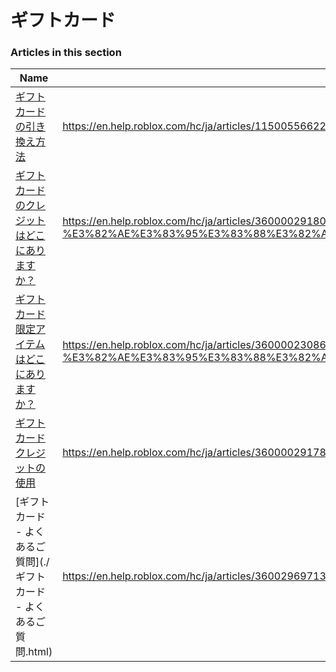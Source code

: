 # ギフトカード  
### Articles in this section
Name|URL
-|-
[ギフトカードの引き換え方法](./ギフトカードの引き換え方法.html) |https://en.help.roblox.com/hc/ja/articles/115005566223-%E3%82%AE%E3%83%95%E3%83%88%E3%82%AB%E3%83%BC%E3%83%89%E3%81%AE%E5%BC%95%E3%81%8D%E6%8F%9B%E3%81%88%E6%96%B9%E6%B3%95
[ギフトカードのクレジットはどこにありますか？](./ギフトカードのクレジットはどこにありますか？.html) |https://en.help.roblox.com/hc/ja/articles/360000291806-%E3%82%AE%E3%83%95%E3%83%88%E3%82%AB%E3%83%BC%E3%83%89%E3%81%AE%E3%82%AF%E3%83%AC%E3%82%B8%E3%83%83%E3%83%88%E3%81%AF%E3%81%A9%E3%81%93%E3%81%AB%E3%81%82%E3%82%8A%E3%81%BE%E3%81%99%E3%81%8B
[ギフトカード限定アイテムはどこにありますか？](./ギフトカード限定アイテムはどこにありますか？.html) |https://en.help.roblox.com/hc/ja/articles/360000230863-%E3%82%AE%E3%83%95%E3%83%88%E3%82%AB%E3%83%BC%E3%83%89%E9%99%90%E5%AE%9A%E3%82%A2%E3%82%A4%E3%83%86%E3%83%A0%E3%81%AF%E3%81%A9%E3%81%93%E3%81%AB%E3%81%82%E3%82%8A%E3%81%BE%E3%81%99%E3%81%8B
[ギフトカードクレジットの使用](./ギフトカードクレジットの使用.html) |https://en.help.roblox.com/hc/ja/articles/360000291786-%E3%82%AE%E3%83%95%E3%83%88%E3%82%AB%E3%83%BC%E3%83%89%E3%82%AF%E3%83%AC%E3%82%B8%E3%83%83%E3%83%88%E3%81%AE%E4%BD%BF%E7%94%A8
[ギフトカード - よくあるご質問](./ギフトカード - よくあるご質問.html) |https://en.help.roblox.com/hc/ja/articles/360029697131-%E3%82%AE%E3%83%95%E3%83%88%E3%82%AB%E3%83%BC%E3%83%89-%E3%82%88%E3%81%8F%E3%81%82%E3%82%8B%E3%81%94%E8%B3%AA%E5%95%8F